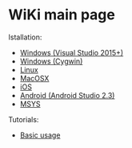 # WiKi main page

Istallation:
- [Windows (Visual Studio 2015+)](InstallMSVS.md)
- [Windows (Cygwin)](InstallCygwin.adoc)
- [Linux](InstallLinux.md)
- [MacOSX](InstallMacOSX.md)
- [iOS](InstallIOS.md)
- [Android (Android Studio 2.3)](InstallAndroid.adoc)
- [MSYS](InstallMSYS.md)

Tutorials:
- [Basic usage](UsageTutorial.md)
